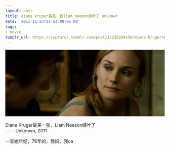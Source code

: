```yaml
---
layout: post
title: diane kruger最美一张liam neeson绿叶了 unkonwn
date: '2011-11-23T21:54:00-05:00'
tags:
- movie
tumblr_url: https://rapturer.tumblr.com/post/13235099158/diane-kruger%E6%9C%80%E7%BE%8E%E4%B8%80%E5%BC%A0liam-neeson%E7%BB%BF%E5%8F%B6%E4%BA%86-unkonwn
---
```

 ![](/assets/img/tumblr_lv59f49f0g1r6af0jo1_1280.jpg)  

Diane Kruger最美一张，Liam Neeson绿叶了  
—— Unkonwn, 2011

一查她年纪，76年的，我妈，我ca

